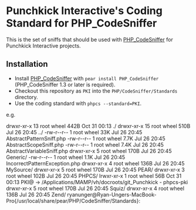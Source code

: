 Punchkick Interactive's Coding Standard for PHP_CodeSniffer
===========================================================

This is the set of sniffs that should be used with [PHP_CodeSniffer](http://pear.php.net/PHP_CodeSniffer) for Punchkick Interactive projects.


Installation
------------

* Install [PHP_CodeSniffer](http://pear.php.net/PHP_CodeSniffer) with `pear install PHP_CodeSniffer` (PHP_CodeSniffer 1.3 or later is required).
* Checkout this repository as `PKI` into the `PHP/CodeSniffer/Standards` directory.
* Use the coding standard with `phpcs --standard=PKI`.

e.g.

drwxr-xr-x  13 root  wheel   442B Oct 31 00:13 ./
drwxr-xr-x  15 root  wheel   510B Jul 26 20:45 ../
-rw-r--r--   1 root  wheel    33K Jul 26 20:45 AbstractPatternSniff.php
-rw-r--r--   1 root  wheel   7.7K Jul 26 20:45 AbstractScopeSniff.php
-rw-r--r--   1 root  wheel   7.4K Jul 26 20:45 AbstractVariableSniff.php
drwxr-xr-x   5 root  wheel   170B Jul 26 20:45 Generic/
-rw-r--r--   1 root  wheel   1.1K Jul 26 20:45 IncorrectPatternException.php
drwxr-xr-x   4 root  wheel   136B Jul 26 20:45 MySource/
drwxr-xr-x   5 root  wheel   170B Jul 26 20:45 PEAR/
drwxr-xr-x   3 root  wheel   102B Jul 26 20:45 PHPCS/
lrwxr-xr-x   1 root  wheel    56B Oct 31 00:13 PKI@ -> /Applications/MAMP/vh/docroots/git_Punchkick - phpcs-pki
drwxr-xr-x   5 root  wheel   170B Jul 26 20:45 Squiz/
drwxr-xr-x   4 root  wheel   136B Jul 26 20:45 Zend/
ryanunger@Ryan-Ungers-MacBook-Pro{/usr/local/share/pear/PHP/CodeSniffer/Standards}: